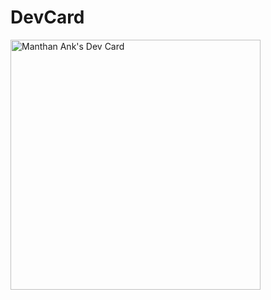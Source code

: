 # DevCard

<a href="https://app.daily.dev/manthanank"><img src="https://github.com/manthanank/dev-card/blob/main/devcard.svg" width="400" alt="Manthan Ank's Dev Card"/></a>

